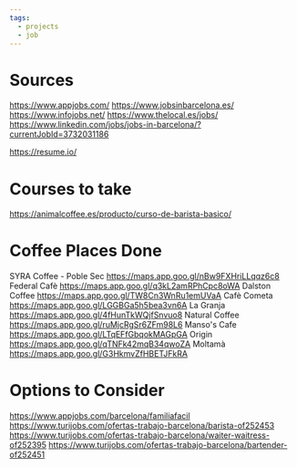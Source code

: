 ```yaml
---
tags:
  - projects
  - job
---
```

# Sources
https://www.appjobs.com/
https://www.jobsinbarcelona.es/
https://www.infojobs.net/
https://www.thelocal.es/jobs/
https://www.linkedin.com/jobs/jobs-in-barcelona/?currentJobId=3732031186

https://resume.io/

# Courses to take
https://animalcoffee.es/producto/curso-de-barista-basico/

# Coffee Places Done
SYRA Coffee - Poble Sec https://maps.app.goo.gl/nBw9FXHriLLqqz6c8
Federal Cafè https://maps.app.goo.gl/q3kL2amRPhCpc8oWA
Dalston Coffee https://maps.app.goo.gl/TW8Cn3WnRu1emUVaA
Cafè Cometa https://maps.app.goo.gl/LGGBGa5h5bea3vn6A
La Granja https://maps.app.goo.gl/4fHunTkWQjfSnvuo8
Natural Coffee https://maps.app.goo.gl/ruMjcRgSr6ZFm98L6
Manso's Cafe https://maps.app.goo.gl/LTqEFfGbqokMAGpGA
Origin https://maps.app.goo.gl/qTNFk42mqB34qwoZA
Moltamà https://maps.app.goo.gl/G3HkmvZfHBETJFkRA

# Options to Consider
https://www.appjobs.com/barcelona/familiafacil
https://www.turijobs.com/ofertas-trabajo-barcelona/barista-of252453
https://www.turijobs.com/ofertas-trabajo-barcelona/waiter-waitress-of252395
https://www.turijobs.com/ofertas-trabajo-barcelona/bartender-of252451

